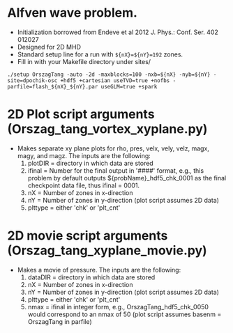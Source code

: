 # Alfven wave problem.
 - Initialization borrowed from Endeve et al 2012 J. Phys.: Conf. Ser. 402 012027
 - Designed for 2D MHD
 - Standard setup line for a run with ```${nX}=${nY}=192``` zones.
 - Fill in <site> with your Makefile directory under sites/
```
./setup OrszagTang -auto -2d -maxblocks=100 -nxb=${nX} -nyb=${nY} -site=dpochik-osc +hdf5 +cartesian useTVD=true +nofbs -parfile=flash_${nX}_${nY}.par useGLM=true +spark
```
# 2D Plot script arguments (Orszag_tang_vortex_xyplane.py)
- Makes separate xy plane plots for rho, pres, velx, vely, velz, magx, magy, and magz. 
The inputs are the following:
	1) plotDIR  = directory in which data are stored
	2) ifinal   = Number for the final output in '####' format, e.g., this problem by default
outputs ${probName}_hdf5_chk_0001 as the final checkpoint data file, thus
ifinal = 0001.
	3) nX        = Number of zones in x-direction
	4) nY        = Number of zones in y-direction (plot script assumes 2D data)
	5) plttype   = either 'chk' or 'plt_cnt'	
# 2D movie script arguments (Orszag_tang_xyplane_movie.py) 
- Makes a movie of pressure. The inputs are the following:
	1) dataDIR  = directory in which data are stored	
	2) nX        = Number of zones in x-direction
	3) nY        = Number of zones in y-direction (plot script assumes 2D data)
	4) plttype   = either 'chk' or 'plt_cnt'	
	5) nmax      = ifinal in integer form, e.g., OrszagTang_hdf5_chk_0050 would correspond
to an nmax of 50
	(plot script assumes basenm = OrszagTang in parfile)
